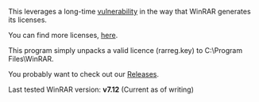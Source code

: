 This leverages a long-time <a href="https://github.com/bitcookies/winrar-keygen">vulnerability</a> in the way that WinRAR generates its licenses.

You can find more licenses, <a href="https://github.com/BinaryBrother/WinRAR-Licensing/tree/main/Other_Keys">here</a>.

This program simply unpacks a valid licence (rarreg.key) to C:\Program Files\WinRAR.

You probably want to check out our <a href="https://github.com/BinaryBrother/WinRAR-Licensing/releases">Releases</a>.

Last tested WinRAR version: <b>v7.12</b> (Current as of writing)
